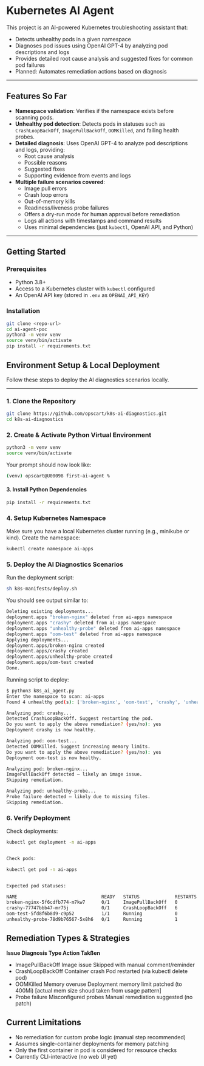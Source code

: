 # Kubernetes AI Agent

This project is an AI-powered Kubernetes troubleshooting assistant that:

- Detects unhealthy pods in a given namespace
- Diagnoses pod issues using OpenAI GPT-4 by analyzing pod descriptions and logs
- Provides detailed root cause analysis and suggested fixes for common pod failures
- Planned: Automates remediation actions based on diagnosis

---

## Features So Far

- **Namespace validation**: Verifies if the namespace exists before scanning pods.
- **Unhealthy pod detection**: Detects pods in statuses such as `CrashLoopBackOff`, `ImagePullBackOff`, `OOMKilled`, and failing health probes.
- **Detailed diagnosis**: Uses OpenAI GPT-4 to analyze pod descriptions and logs, providing:
  - Root cause analysis
  - Possible reasons
  - Suggested fixes
  - Supporting evidence from events and logs
- **Multiple failure scenarios covered**:
  - Image pull errors
  - Crash loop errors
  - Out-of-memory kills
  - Readiness/liveness probe failures
  - Offers a dry-run mode for human approval before remediation  
  - Logs all actions with timestamps and command results  
  - Uses minimal dependencies (just `kubectl`, OpenAI API, and Python)

---

## Getting Started

### Prerequisites

- Python 3.8+
- Access to a Kubernetes cluster with `kubectl` configured
- An OpenAI API key (stored in `.env` as `OPENAI_API_KEY`)

### Installation

```bash
git clone <repo-url>
cd ai-agent-poc
python3 -m venv venv
source venv/bin/activate
pip install -r requirements.txt
```

## Environment Setup & Local Deployment

Follow these steps to deploy the AI diagnostics scenarios locally.

---

### 1. Clone the Repository

```bash
git clone https://github.com/opscart/k8s-ai-diagnostics.git
cd k8s-ai-diagnostics
```

### 2. Create & Activate Python Virtual Environment
```bash
python3 -m venv venv
source venv/bin/activate
```

Your prompt should now look like:

```bash
(venv) opscart@U00098 first-ai-agent %
```

#### 3. Install Python Dependencies
```bash
pip install -r requirements.txt
```

### 4. Setup Kubernetes Namespace

Make sure you have a local Kubernetes cluster running (e.g., minikube or kind). Create the namespace:

```bash
kubectl create namespace ai-apps
```

### 5. Deploy the AI Diagnostics Scenarios

Run the deployment script:

```bash
sh k8s-manifests/deploy.sh
```

You should see output similar to:

```bash
Deleting existing deployments...
deployment.apps "broken-nginx" deleted from ai-apps namespace
deployment.apps "crashy" deleted from ai-apps namespace
deployment.apps "unhealthy-probe" deleted from ai-apps namespace
deployment.apps "oom-test" deleted from ai-apps namespace
Applying deployments...
deployment.apps/broken-nginx created
deployment.apps/crashy created
deployment.apps/unhealthy-probe created
deployment.apps/oom-test created
Done.
```
Running script to deploy:

```bash
$ python3 k8s_ai_agent.py
Enter the namespace to scan: ai-apps
Found 4 unhealthy pod(s): ['broken-nginx', 'oom-test', 'crashy', 'unhealthy-probe']

Analyzing pod: crashy...
Detected CrashLoopBackOff. Suggest restarting the pod.
Do you want to apply the above remediation? (yes/no): yes
Deployment crashy is now healthy.

Analyzing pod: oom-test...
Detected OOMKilled. Suggest increasing memory limits.
Do you want to apply the above remediation? (yes/no): yes
Deployment oom-test is now healthy.

Analyzing pod: broken-nginx...
ImagePullBackOff detected — likely an image issue.
Skipping remediation.

Analyzing pod: unhealthy-probe...
Probe failure detected — likely due to missing files.
Skipping remediation.
```

### 6. Verify Deployment

Check deployments:
```bash
kubectl get deployment -n ai-apps


Check pods:

kubectl get pod -n ai-apps


Expected pod statuses:

NAME                               READY   STATUS             RESTARTS      AGE
broken-nginx-5f6cdfb774-m7kw7      0/1     ImagePullBackOff   0             7m
crashy-77747bbb47-mr75j            0/1     CrashLoopBackOff   6             7m
oom-test-5fd8f6b8d9-c9p52          1/1     Running            0             2m
unhealthy-probe-78d9b76567-5x8h6   0/1     Running            1             1m
```


## Remediation Types & Strategies
**Issue	Diagnosis Type	Action Takßen**
- ImagePullBackOff	Image issue	Skipped with manual comment/reminder
- CrashLoopBackOff	Container crash	Pod restarted (via kubectl delete pod)
- OOMKilled	Memory overuse	Deployment memory limit patched (to 400Mi) [actual mem size shoud taken from usage pattern]
- Probe failure	Misconfigured probes	Manual remediation suggested (no patch)

## Current Limitations

- No remediation for custom probe logic (manual step recommended)
- Assumes single-container deployments for memory patching
- Only the first container in pod is considered for resource checks
- Currently CLI-interactive (no web UI yet)
